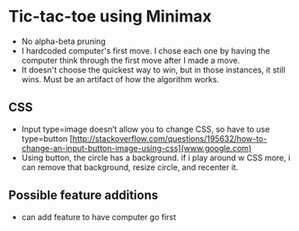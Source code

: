 # Tic-tac-toe using Minimax

* No alpha-beta pruning
* I hardcoded computer's first move. I chose each one by having the computer think through the first move after I made a move.
* It doesn't choose the quickest way to win, but in those instances, it still wins. Must be an artifact of how the algorithm works.

## CSS
* Input type=image doesn’t allow you to change CSS, so have to use type=button [http://stackoverflow.com/questions/195632/how-to-change-an-input-button-image-using-css](www.google.com)
* Using button, the circle has a background. if i play around w CSS more, i can remove that background, resize circle, and recenter it.

## Possible feature additions
* can add feature to have computer go first